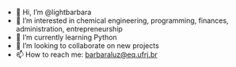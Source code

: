 - 👋 Hi, I’m @lightbarbara
- 👀 I’m interested in chemical engineering, programming, finances, administration, entrepreneurship
- 🌱 I’m currently learning Python
- 💞️ I’m looking to collaborate on new projects
- 📫 How to reach me: barbaraluz@eq.ufrj.br

<!---
lightbarbara/lightbarbara is a ✨ special ✨ repository because its `README.md` (this file) appears on your GitHub profile.
You can click the Preview link to take a look at your changes.
--->

